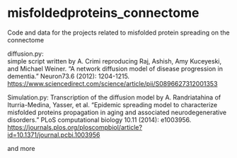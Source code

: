 # misfoldedproteins_connectome

Code and data for the projects related to misfolded protein spreading on the connectome

diffusion.py:  
simple script written by A. Crimi reproducing
Raj, Ashish, Amy Kuceyeski, and Michael Weiner. “A network diffusion model of disease progression in dementia.” Neuron73.6 (2012): 1204-1215. https://www.sciencedirect.com/science/article/pii/S0896627312001353

Simulation.py: Transcription of the diffusion model by A. Randriatahina of Iturria-Medina, Yasser, et al. “Epidemic spreading model to characterize misfolded proteins propagation in aging and associated neurodegenerative disorders.” PLoS computational biology 10.11 (2014): e1003956. https://journals.plos.org/ploscompbiol/article?id=10.1371/journal.pcbi.1003956

and more
